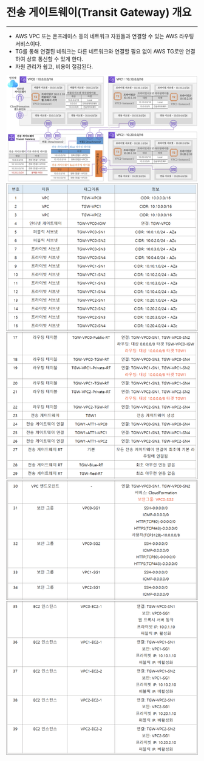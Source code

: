# 전송 게이트웨이(Transit Gateway) 개요

---

- AWS VPC 또는 온프레미스 등의 네트워크 자원들과 연결할 수 있는 AWS 라우팅 서비스이다.
- TG를 통해 연결된 네워크는 다른 네트워크와 연결할 필요 없이 AWS TG로만 연결하여 상호 통신할 수 있게 한다.
- 자원 관리가 쉽고, 비용이 절감된다.



![](./transit_gateway1.png)
![](./transit_gateway2.png)
![](./transit_gateway3.png)
![](./transit_gateway4.png)
![](./transit_gateway5.png)